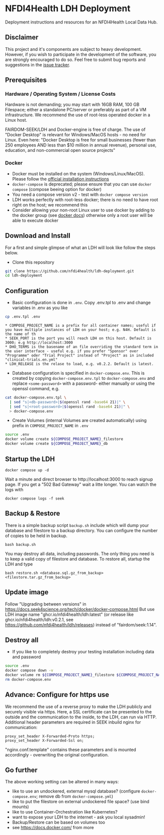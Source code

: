 # NFDI4Health LDH Deployment

Deployment instructions and resources for an NFDI4Health Local Data Hub.


## Disclaimer

This project and it's components are subject to heavy development. 
However, if you wish to participate in the development of the software, you are strongly encouraged to do so. Feel free to submit bug reports and suggestions 
in the [issue tracker][project-issues]. 


## Prerequisites

### Hardware / Operating System / License Costs
Hardware is not demanding; you may start with 16GB RAM, 100 GB Filespace; either a standalone PC/server  or preferably as part of a VM infrastructure.
We recommend the use of root-less operated docker in a Linux host.

FAIRDOM-SEEK/LDH and Docker-engine is free of charge.
The use of "Docker Desktop" is relevant for Windows/MacOS hosts - no need for Linux.
Even here: "Docker Desktop is free for small businesses (fewer than 250 employees AND less than $10 million in annual revenue), personal use, education, and non-commercial open source projects"

### Docker

* Docker must be installed on the system (Windows/Linux/MacOS). Please follow the [official installation instructions][docker-install]
* `docker-compose` is deprecated; please ensure that you can use `docker compose` (compose beeing option for docker)
* You need a compose version v2 - test with `docker compose version`
* LDH works perfectly with root-less docker; there is no need to have root right on the host; we recommend this
* Consider allowing your non-root Linux user to use docker by adding to the docker group
  (see [docker docs][docker-ugroup]) otherwise only a root user will be able to execute docker

## Download and Install

For a first and simple glimpse of what an LDH will look like follow the steps below.

* Clone this repository

```bash
git clone https://github.com/nfdi4health/ldh-deployment.git
cd ldh-deployment

```

## Configuration
* Basic configuration is done in `.env`. Copy .env.tpl to .env and change variables in .env as you like
```bash
cp .env.tpl .env

```
    * COMPOSE_PROJECT_NAME is a prefix for all container names; useful if you have multiple instances of LDH on your host; e.g. N4H. Default is the name of th
    * SEEK_PORT is the port you will reach LDH on this host. Default is 3000; e.g http://localhost:3000
    * DHO_TERMS is the basename of an file overriding the standard term in the user interface - useful e.g. if you prefer "Sponsor" over "Programme" oder "Trial Project" instead of "Project" as in included "clinical-trials.en.yml"
    * LDH_RELEASE is the relase to load, e.g. v0.2.2. Default is latest.

* Database configuration is specified in `docker-compose.env`. This is created by copying `docker-compose.env.tpl` to `docker-compose.env` and replace `<some-password>` with a password-  either manually or using the openssl command, e.g.

```bash
cat docker-compose.env.tpl \
  | sed "s|<db-password>|$(openssl rand -base64 21)|" \
  | sed "s|<root-password>|$(openssl rand -base64 21)|" \
  > docker-compose.env

```

* Create Volumes (internal Volumes are created automatically) using prefix in `COMPOSE_PROJECT_NAME` in `.env`

```bash
source .env
docker volume create ${COMPOSE_PROJECT_NAME}_filestore
docker volume create ${COMPOSE_PROJECT_NAME}_db

```

## Startup the LDH

```
docker compose up -d

```
Wait a minute and direct browser to http://localhost:3000 to reach signup page.
If you get a "502 Bad Gateway" wait a litte longer.
You can watch the logs with

```
docker compose logs -f seek
```


## Backup & Restore
There is a simple backup script `backup.sh` include which will dump your database and filestore to a backup directory. 
You can configure the number of copies to be held in backup.

```
bash backup.sh

```

You may destroy all data, including passwords. The only thing you need is to keep a valid copy of filestore and database.
To restore all, startup the LDH and type 

```
bash restore.sh <database.sql.gz_from_backup> <filestore.tar.gz_from_backup>
```

## Update image

Follow "Upgrading between versions" in https://docs.seek4science.org/tech/docker/docker-compose.html
But use LDH image name "ghcr.io/nfdi4health/ldh:latest" (or release like ghcr.io/nfdi4health/ldh:v0.2.1, see https://github.com/nfdi4health/ldh/releases) instead of "fairdom/seek:1.14".

## Destroy all

* If you like to completely destroy your testing installation including data and password

```bash
source .env
docker compose down -v
docker volume rm ${COMPOSE_PROJECT_NAME}_filestore ${COMPOSE_PROJECT_NAME}_db
rm docker-compose.env

```

## Advance: Configure for https use
We recommend the use of a reverse proxy to make the LDH publicly and securely visible via https. Here, a SSL certificate can be presented to the outside and the communication to the inside, to the LDH, can run via HTTP. Additional header parameters are required in SEEK inbuild nginx for communication:
```
proxy_set_header X-Forwarded-Proto https;
proxy_set_header X-Forwarded-Ssl on;
```
"nginx.conf.template" contains these parameters and is mounted accordingly - overwriting the original configuration.

## Go further
The above working setting can be altered in many ways:
* like to use an undockered, external mysql database? (configure `docker-compose.env`; remove db from `docker-compose.yml`)
* like to put the filestore on external undockered file space? (use bind mounts)
* like to use Container-Orchestration like Kubernetes?
* want to expose your LDH to the internet - ask you local sysadmin!
* Backup/Restore can be based on volumes too
* see https://docs.docker.com/ from more



[project-issues]: https://github.com/nfdi4health/ldh-deployment/issues
[docker-install]: https://docs.docker.com/get-docker/
[docker-ugroup]: https://docs.docker.com/engine/install/linux-postinstall/#manage-docker-as-a-non-root-user
